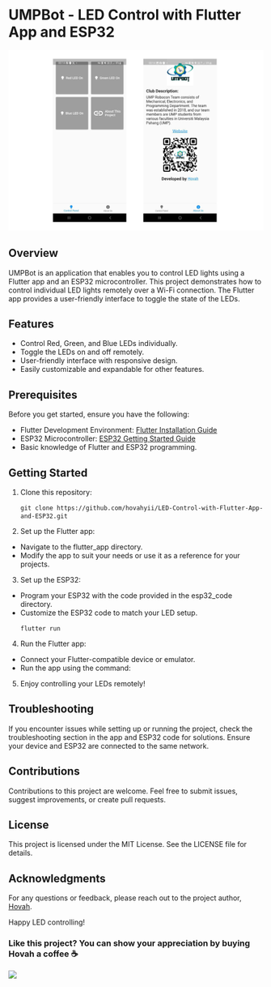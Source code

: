 # UMPBot - LED Control with Flutter App and ESP32

<img src="./assets/Screenshot.jpg">

## Overview

UMPBot is an application that enables you to control LED lights using a Flutter app and an ESP32 microcontroller. This project demonstrates how to control individual LED lights remotely over a Wi-Fi connection. The Flutter app provides a user-friendly interface to toggle the state of the LEDs.

## Features

- Control Red, Green, and Blue LEDs individually.
- Toggle the LEDs on and off remotely.
- User-friendly interface with responsive design.
- Easily customizable and expandable for other features.

## Prerequisites

Before you get started, ensure you have the following:

- Flutter Development Environment: [Flutter Installation Guide](https://flutter.dev/docs/get-started/install)
- ESP32 Microcontroller: [ESP32 Getting Started Guide](https://docs.espressif.com/projects/esp-idf/en/latest/esp32/get-started/)
- Basic knowledge of Flutter and ESP32 programming.

## Getting Started

1. Clone this repository:
   ```shell
   git clone https://github.com/hovahyii/LED-Control-with-Flutter-App-and-ESP32.git
   ```

2. Set up the Flutter app:
- Navigate to the flutter_app directory.
- Modify the app to suit your needs or use it as a reference for your projects.

3. Set up the ESP32:
- Program your ESP32 with the code provided in the esp32_code directory.
- Customize the ESP32 code to match your LED setup.
  ```shell
  flutter run
   ```
4. Run the Flutter app:
- Connect your Flutter-compatible device or emulator.
- Run the app using the command:

5. Enjoy controlling your LEDs remotely!

## Troubleshooting

If you encounter issues while setting up or running the project, check the troubleshooting section in the app and ESP32 code for solutions. Ensure your device and ESP32 are connected to the same network.

## Contributions

Contributions to this project are welcome. Feel free to submit issues, suggest improvements, or create pull requests.

## License

This project is licensed under the MIT License. See the LICENSE file for details.

## Acknowledgments

For any questions or feedback, please reach out to the project author, [Hovah](https://hovahyii.vercel.app).

Happy LED controlling!


### Like this project? You can show your appreciation by buying Hovah a coffee ☕

<a target="_blank" rel="noopener noreferrer" href="https://www.buymeacoffee.com/hovahyii"><img src="https://github.com/appcraftstudio/buymeacoffee/raw/master/Images/snapshot-bmc-button.png" width="300" style="max-width:100%;"></a>




